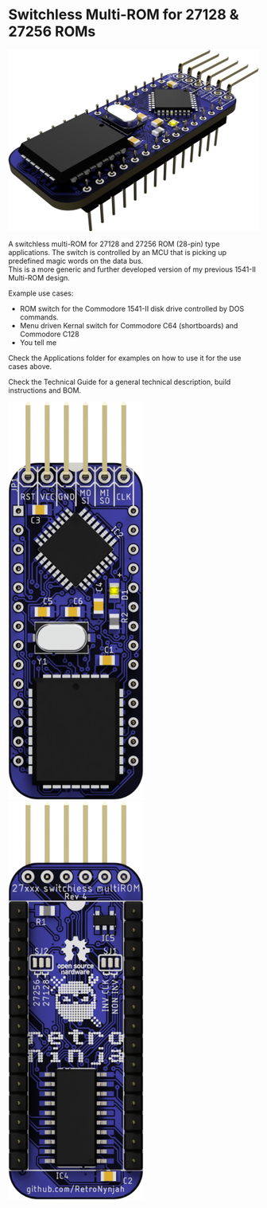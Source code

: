 # Switchless Multi-ROM for 27128 & 27256 ROMs

<img src="rev4\images\pcb_render.png" alt="3D rendering" width="800"/><br/>

A switchless multi-ROM for 27128 and 27256 ROM (28-pin) type applications. The switch is controlled by an MCU that is picking up predefined magic words on the data bus.  
This is a more generic and further developed version of my previous 1541-II Multi-ROM design.

Example use cases:
* ROM switch for the Commodore 1541-II disk drive controlled by DOS commands.
* Menu driven Kernal switch for Commodore C64 (shortboards) and Commodore C128
* You tell me

Check the Applications folder for examples on how to use it for the use cases above.

Check the Technical Guide for a general technical description, build instructions and BOM.

<img src="rev4\images\pcb_top.png" alt="Rendered top view" height="800"/>  <img src="rev4\images\pcb_bottom.png" alt="Rendered bottom view" height="800"/><br/>
